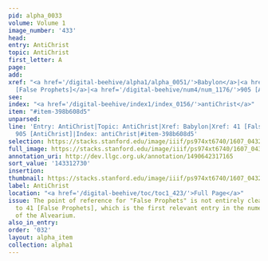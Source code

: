 ```yaml
---
pid: alpha_0033
volume: Volume 1
image_number: '433'
head:
entry: AntiChrist
topic: AntiChrist
first_letter: A
page:
add:
xref: "<a href='/digital-beehive/alpha1/alpha_0051/'>Babylon</a>|<a href='/digital-beehive/num1/num_0041/'>41
  [False Prophets]</a>|<a href='/digital-beehive/num4/num_1176/'>905 [AntiChrist]</a>"
see:
index: "<a href='/digital-beehive/index1/index_0156/'>antiChrist</a>"
item: "#item-398b608d5"
unparsed:
line: 'Entry: AntiChrist|Topic: AntiChrist|Xref: Babylon|Xref: 41 [False Prophets]|Xref:
  905 [AntiChrist]|Index: antiChrist|#item-398b608d5'
selection: https://stacks.stanford.edu/image/iiif/ps974xt6740/1607_0432/296,2730,3152,724/full/0/default.jpg
full_image: https://stacks.stanford.edu/image/iiif/ps974xt6740/1607_0432/full/full/0/default.jpg
annotation_uri: http://dev.llgc.org.uk/annotation/1490642317165
sort_value: '143312730'
insertion:
thumbnail: https://stacks.stanford.edu/image/iiif/ps974xt6740/1607_0432/296,2730,600,180/250,/0/default.jpg
label: AntiChrist
location: "<a href='/digital-beehive/toc/toc1_423/'>Full Page</a>"
issue: The point of reference for "False Prophets" is not entirely clear. We linked
  to 41 [False Prophets], which is the first relevant entry in the numerical section
  of the Alvearium.
also_in_entry:
order: '032'
layout: alpha_item
collection: alpha1
---
```

